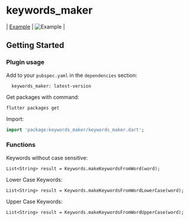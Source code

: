 # keywords_maker

| [Example](#Example) | ![Example](https://secodek.com/GitHub/Screenshot.png) |

## Getting Started

### Plugin usage

Add to your `pubspec.yaml` in the `dependencies` section:
```
  keywords_maker: latest-version
```

Get packages with command:
```
flutter packages get
```

Import:
```dart
import 'package:keywords_maker/keywords_maker.dart';
```

### Functions

Keywords without case sensitive:
```
List<String> result = Keywords.makeKeywordsFromWord(word);
```

Lower Case Keywords:
```
List<String> result = Keywords.makeKeywordsFromWordLowerCase(word);
```

Upper Case Keywords:
```
List<String> result = Keywords.makeKeywordsFromWordUpperCase(word);
```